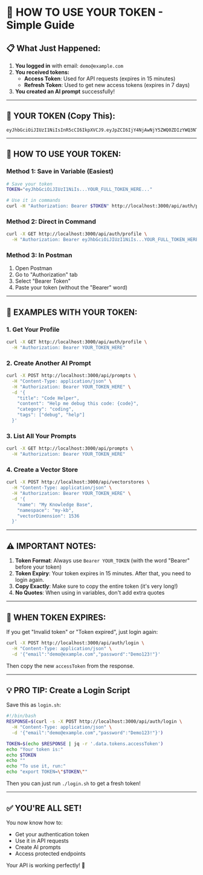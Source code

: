 # 🔑 HOW TO USE YOUR TOKEN - Simple Guide

## 📋 **What Just Happened:**

1. **You logged in** with email: `demo@example.com`
2. **You received tokens:**
   - **Access Token**: Used for API requests (expires in 15 minutes)
   - **Refresh Token**: Used to get new access tokens (expires in 7 days)
3. **You created an AI prompt** successfully!

---

## 🎯 **YOUR TOKEN (Copy This):**

```
eyJhbGciOiJIUzI1NiIsInR5cCI6IkpXVCJ9.eyJpZCI6IjY4NjAwNjY5ZWQ0ZDIzYWQ3NTYxNTU4ZSIsIl9pZCI6IjY4NjAwNjY5ZWQ0ZDIzYWQ3NTYxNTU4ZSIsImVtYWlsIjoiZGVtb0BleGFtcGxlLmNvbSIsInJvbGUiOiJ1c2VyIiwiZmlyc3ROYW1lIjoiRGVtbyIsImxhc3ROYW1lIjoiVXNlciIsInR5cGUiOiJhY2Nlc3MiLCJpYXQiOjE3NTExMjQxNDQsImV4cCI6MTc1MTEyNTA0NCwiYXVkIjoibW9uZ29kYi1haS1odWItdXNlcnMiLCJpc3MiOiJtb25nb2RiLWFpLWh1YiJ9.E0KWA2H3ZhfOhNeeFTsGKXBftXOXVj6DH2pLOMgQAwM
```

---

## 🚀 **HOW TO USE YOUR TOKEN:**

### **Method 1: Save in Variable (Easiest)**
```bash
# Save your token
TOKEN="eyJhbGciOiJIUzI1NiIs...YOUR_FULL_TOKEN_HERE..."

# Use it in commands
curl -H "Authorization: Bearer $TOKEN" http://localhost:3000/api/auth/profile
```

### **Method 2: Direct in Command**
```bash
curl -X GET http://localhost:3000/api/auth/profile \
  -H "Authorization: Bearer eyJhbGciOiJIUzI1NiIs...YOUR_FULL_TOKEN_HERE..."
```

### **Method 3: In Postman**
1. Open Postman
2. Go to "Authorization" tab
3. Select "Bearer Token"
4. Paste your token (without the "Bearer" word)

---

## 📌 **EXAMPLES WITH YOUR TOKEN:**

### **1. Get Your Profile**
```bash
curl -X GET http://localhost:3000/api/auth/profile \
  -H "Authorization: Bearer YOUR_TOKEN_HERE"
```

### **2. Create Another AI Prompt**
```bash
curl -X POST http://localhost:3000/api/prompts \
  -H "Content-Type: application/json" \
  -H "Authorization: Bearer YOUR_TOKEN_HERE" \
  -d '{
    "title": "Code Helper",
    "content": "Help me debug this code: {code}",
    "category": "coding",
    "tags": ["debug", "help"]
  }'
```

### **3. List All Your Prompts**
```bash
curl -X GET http://localhost:3000/api/prompts \
  -H "Authorization: Bearer YOUR_TOKEN_HERE"
```

### **4. Create a Vector Store**
```bash
curl -X POST http://localhost:3000/api/vectorstores \
  -H "Content-Type: application/json" \
  -H "Authorization: Bearer YOUR_TOKEN_HERE" \
  -d '{
    "name": "My Knowledge Base",
    "namespace": "my-kb",
    "vectorDimension": 1536
  }'
```

---

## ⚠️ **IMPORTANT NOTES:**

1. **Token Format**: Always use `Bearer YOUR_TOKEN` (with the word "Bearer" before your token)
2. **Token Expiry**: Your token expires in 15 minutes. After that, you need to login again.
3. **Copy Exactly**: Make sure to copy the entire token (it's very long!)
4. **No Quotes**: When using in variables, don't add extra quotes

---

## 🔄 **WHEN TOKEN EXPIRES:**

If you get "Invalid token" or "Token expired", just login again:

```bash
curl -X POST http://localhost:3000/api/auth/login \
  -H "Content-Type: application/json" \
  -d '{"email":"demo@example.com","password":"Demo123!"}'
```

Then copy the new `accessToken` from the response.

---

## 💡 **PRO TIP: Create a Login Script**

Save this as `login.sh`:
```bash
#!/bin/bash
RESPONSE=$(curl -s -X POST http://localhost:3000/api/auth/login \
  -H "Content-Type: application/json" \
  -d '{"email":"demo@example.com","password":"Demo123!"}')

TOKEN=$(echo $RESPONSE | jq -r '.data.tokens.accessToken')
echo "Your token is:"
echo $TOKEN
echo ""
echo "To use it, run:"
echo "export TOKEN=\"$TOKEN\""
```

Then you can just run `./login.sh` to get a fresh token!

---

## ✅ **YOU'RE ALL SET!**

You now know how to:
- Get your authentication token
- Use it in API requests
- Create AI prompts
- Access protected endpoints

Your API is working perfectly! 🎉